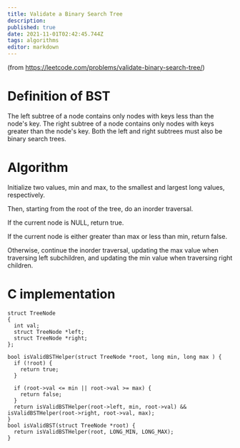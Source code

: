```yaml
---
title: Validate a Binary Search Tree
description: 
published: true
date: 2021-11-01T02:42:45.744Z
tags: algorithms
editor: markdown
---
```


(from https://leetcode.com/problems/validate-binary-search-tree/)
# Definition of BST

The left subtree of a node contains only nodes with keys less than the node's key.
The right subtree of a node contains only nodes with keys greater than the node's key.
Both the left and right subtrees must also be binary search trees.

# Algorithm
Initialize two values, min and max, to the smallest and largest long values, respectively.

Then, starting from the root of the tree, do an inorder traversal. 

If the current node is NULL, return true. 

If the current node is either greater than max or less than min, return false. 

Otherwise, continue the inorder traversal, updating the max value when traversing left subchildren, and updating the min value when traversing right children. 
# C implementation
```
struct TreeNode
{
  int val;
  struct TreeNode *left;
  struct TreeNode *right;
};

bool isValidBSTHelper(struct TreeNode *root, long min, long max ) {
  if (!root) {
    return true;
  }
    
  if (root->val <= min || root->val >= max) {
    return false;
  }
  return isValidBSTHelper(root->left, min, root->val) && isValidBSTHelper(root->right, root->val, max);
}
bool isValidBST(struct TreeNode *root) {
  return isValidBSTHelper(root, LONG_MIN, LONG_MAX);
}

```
